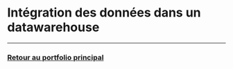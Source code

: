 # Intégration des données dans un datawarehouse
---
### [Retour au portfolio principal](../README.md)
